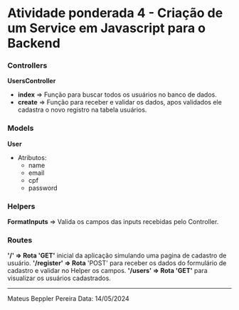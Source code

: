 # Atividade ponderada 4 - Criação de um Service em Javascript para o Backend

### Controllers
**UsersController**
- **index** => Função para buscar todos os usuários no banco de dados.
- **create** => Função para receber e validar os dados, apos validados ele cadastra o novo registro na tabela usuários.

### Models
**User**
- Atributos:
  - name
  - email
  - cpf
  - password

### Helpers
**FormatInputs** => Valida os campos das inputs recebidas pelo Controller.

### Routes
**'/' => Rota 'GET'** inicial da aplicação simulando uma pagina de cadastro de usuário.
**'/register' => Rota** 'POST' para receber os dados do formulário de cadastro e validar no Helper os campos.
**'/users' => Rota 'GET'** para visualizar os usuários cadastrados.

___________________________________________________________

Mateus Beppler Pereira
Data: 14/05/2024

